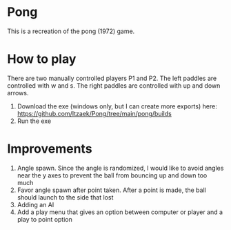 # Pong
 
This is a recreation of the pong (1972) game.

# How to play
There are two manually controlled players P1 and P2.
The left paddles are controlled with w and s.
The right paddles are controlled with up and down arrows.

1. Download the exe (windows only, but I can create more exports) here: https://github.com/Itzaek/Pong/tree/main/pong/builds
2. Run the exe

# Improvements
1. Angle spawn. Since the angle is randomized, I would like to avoid angles near the y axes to prevent the ball from bouncing up and down too much
2. Favor angle spawn after point taken. After a point is made, the ball should launch to the side that lost
3. Adding an AI
4. Add a play menu that gives an option between computer or player and a play to point option

